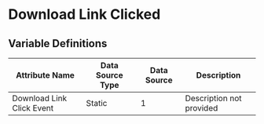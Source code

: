 # Download Link Clicked

### 

## Variable Definitions

| Attribute Name|Data Source Type|Data Source|Description|
| --- | --- | --- | --- |
|Download Link Click Event|Static|1|Description not provided|




